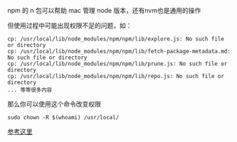 npm 的 n 包可以帮助 mac 管理 node 版本，还有nvm也是通用的操作



但使用过程中可能出现权限不足的问题，如：

```
cp: /usr/local/lib/node_modules/npm/npm/lib/explore.js: No such file or directory
cp: /usr/local/lib/node_modules/npm/npm/lib/fetch-package-metadata.md: No such file or directory
cp: /usr/local/lib/node_modules/npm/npm/lib/prune.js: No such file or directory
cp: /usr/local/lib/node_modules/npm/npm/lib/repo.js: No such file or directory
... 等等很多内容
```

那么你可以使用这个命令改变权限

```
sudo chown -R $(whoami) /usr/local/
```

[参考这里](https://github.com/tj/n/issues/416)